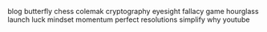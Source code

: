 blog
butterfly
chess
colemak
cryptography
eyesight
fallacy
game
hourglass
launch
luck
mindset
momentum
perfect
resolutions
simplify
why
youtube
